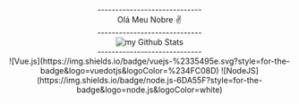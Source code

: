 
<div align="center">
  <div>-----------------------------</div>
  <div>Olá Meu Nobre ✌</div>
  <div>-----------------------------</div>
<img align="center" src="https://github-readme-stats.vercel.app/api?username=jeffersonsebastiao&include_all_commits=true&count_private=true&show_icons=true&line_height=20&title_color=2B5BBD&icon_color=1124BB&text_color=A1A1A1&bg_color=0,000000,130F40" alt="my Github Stats"/>
   <div>-----------------------------</div>
  <div> 
    <span>![Vue.js](https://img.shields.io/badge/vuejs-%2335495e.svg?style=for-the-badge&logo=vuedotjs&logoColor=%234FC08D)</span>
    <span>![NodeJS](https://img.shields.io/badge/node.js-6DA55F?style=for-the-badge&logo=node.js&logoColor=white) </span>
    
  </div>

</div>
